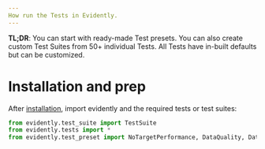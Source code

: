 ```yaml
---
How run the Tests in Evidently.
---
```


**TL;DR**: You can start with ready-made Test presets. You can also create custom Test Suites from 50+ individual Tests. All Tests have in-built defaults but can be customized.

# Installation and prep

After [installation](../get-started/install-evidently.md), import evidently and the required tests or test suites:

```python
from evidently.test_suite import TestSuite
from evidently.tests import *
from evidently.test_preset import NoTargetPerformance, DataQuality, DataStability, DataDrift, Regression, MulticlassClassification, BinaryClassificationTopK, BinaryClassification
```
